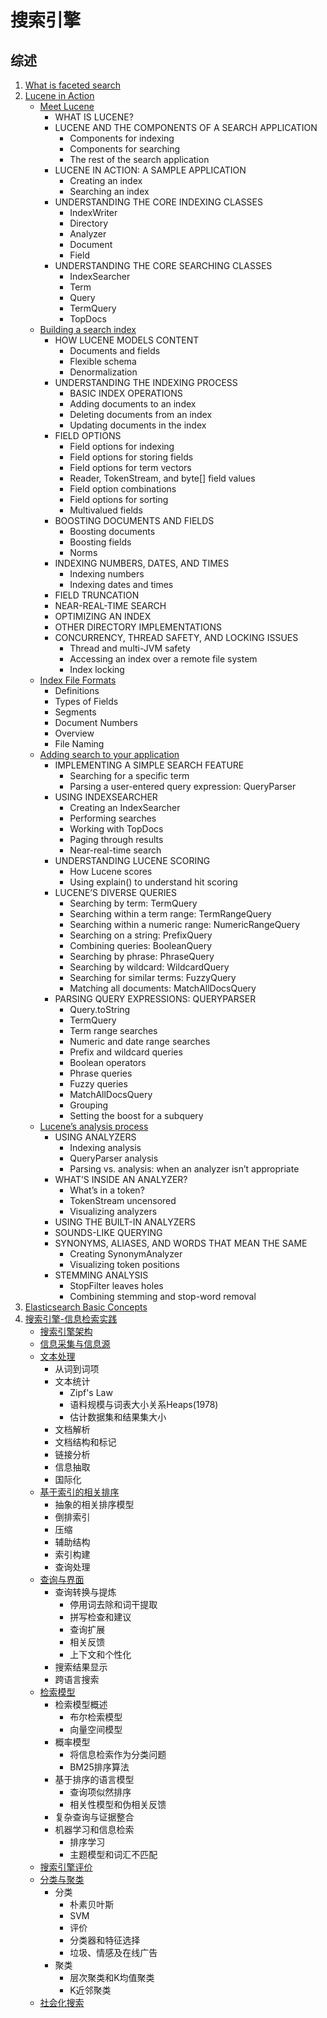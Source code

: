# 搜索引擎
## 综述
1. [What is faceted search][64]
1. [Lucene in Action](LuceneInAction)
    - [Meet Lucene](LuceneInAction/MeetLucene.md)
        - WHAT IS LUCENE?
        - LUCENE AND THE COMPONENTS OF A SEARCH APPLICATION
            - Components for indexing
            - Components for searching
            - The rest of the search application
        - LUCENE IN ACTION: A SAMPLE APPLICATION
            - Creating an index
            - Searching an index
        - UNDERSTANDING THE CORE INDEXING CLASSES
            - IndexWriter
            - Directory
            - Analyzer
            - Document
            - Field
        - UNDERSTANDING THE CORE SEARCHING CLASSES
            - IndexSearcher
            - Term
            - Query
            - TermQuery
            - TopDocs
    - [Building a search index](LuceneInAction/BuildingASearchIndex.md)
        - HOW LUCENE MODELS CONTENT
            - Documents and fields
            - Flexible schema
            - Denormalization
        - UNDERSTANDING THE INDEXING PROCESS
            - BASIC INDEX OPERATIONS
            - Adding documents to an index
            - Deleting documents from an index
            - Updating documents in the index
        - FIELD OPTIONS
            - Field options for indexing
            - Field options for storing fields
            - Field options for term vectors
            - Reader, TokenStream, and byte[] field values
            - Field option combinations
            - Field options for sorting
            - Multivalued fields
        - BOOSTING DOCUMENTS AND FIELDS
            - Boosting documents
            - Boosting fields
            - Norms
        - INDEXING NUMBERS, DATES, AND TIMES
            - Indexing numbers
            - Indexing dates and times
        - FIELD TRUNCATION
        - NEAR-REAL-TIME SEARCH
        - OPTIMIZING AN INDEX
        - OTHER DIRECTORY IMPLEMENTATIONS
        - CONCURRENCY, THREAD SAFETY, AND LOCKING ISSUES
            - Thread and multi-JVM safety
            - Accessing an index over a remote file system
            - Index locking
    - [Index File Formats](LuceneInAction/IndexFileFormats.md)
        - Definitions
        - Types of Fields
        - Segments
        - Document Numbers
        - Overview
        - File Naming
    - [Adding search to your application](LuceneInAction/AddingSearchToYourApplication.md)
        - IMPLEMENTING A SIMPLE SEARCH FEATURE
            - Searching for a specific term
            - Parsing a user-entered query expression: QueryParser
        - USING INDEXSEARCHER
            - Creating an IndexSearcher
            - Performing searches
            - Working with TopDocs
            - Paging through results
            - Near-real-time search
        - UNDERSTANDING LUCENE SCORING
            - How Lucene scores
            - Using explain() to understand hit scoring
        - LUCENE’S DIVERSE QUERIES
            - Searching by term: TermQuery
            - Searching within a term range: TermRangeQuery
            - Searching within a numeric range: NumericRangeQuery
            - Searching on a string: PrefixQuery
            - Combining queries: BooleanQuery
            - Searching by phrase: PhraseQuery
            - Searching by wildcard: WildcardQuery
            - Searching for similar terms: FuzzyQuery
            - Matching all documents: MatchAllDocsQuery
        - PARSING QUERY EXPRESSIONS: QUERYPARSER
            - Query.toString
            - TermQuery
            - Term range searches
            - Numeric and date range searches
            - Prefix and wildcard queries
            - Boolean operators
            - Phrase queries
            - Fuzzy queries
            - MatchAllDocsQuery
            - Grouping
            - Setting the boost for a subquery
    - [Lucene’s analysis process](LuceneInAction/LuceneAnalysisProcess.md)
        - USING ANALYZERS
            - Indexing analysis
            - QueryParser analysis
            - Parsing vs. analysis: when an analyzer isn’t appropriate
        - WHAT’S INSIDE AN ANALYZER?
            - What’s in a token?
            - TokenStream uncensored
            - Visualizing analyzers
        - USING THE BUILT-IN ANALYZERS
        - SOUNDS-LIKE QUERYING
        - SYNONYMS, ALIASES, AND WORDS THAT MEAN THE SAME
            - Creating SynonymAnalyzer
            - Visualizing token positions
        - STEMMING ANALYSIS
            - StopFilter leaves holes
            - Combining stemming and stop-word removal
1. [Elasticsearch Basic Concepts](ElasticsearchBasicConcepts.md)
1. [搜索引擎-信息检索实践](search-engine)
    - [搜索引擎架构][1]
    - [信息采集与信息源][2]
    - [文本处理][3]
        - 从词到词项
        - 文本统计
            - Zipf's Law
            - 语料规模与词表大小关系Heaps(1978)
            - 估计数据集和结果集大小
        - 文档解析
        - 文档结构和标记
        - 链接分析
        - 信息抽取
        - 国际化
    - [基于索引的相关排序][4]
        - 抽象的相关排序模型
        - 倒排索引
        - 压缩
        - 辅助结构
        - 索引构建
        - 查询处理
    - [查询与界面][5]
        - 查询转换与提炼
            - 停用词去除和词干提取
            - 拼写检查和建议
            - 查询扩展
            - 相关反馈
            - 上下文和个性化
        - 搜索结果显示
        - 跨语言搜索
    - [检索模型][6]
        - 检索模型概述
            - 布尔检索模型
            - 向量空间模型
        - 概率模型
            - 将信息检索作为分类问题
            - BM25排序算法
        - 基于排序的语言模型
            - 查询项似然排序
            - 相关性模型和伪相关反馈
        - 复杂查询与证据整合
        - 机器学习和信息检索
            - 排序学习
            - 主题模型和词汇不匹配
    - [搜索引擎评价][7]
    - [分类与聚类][8]
        - 分类
            - 朴素贝叶斯
            - SVM
            - 评价
            - 分类器和特征选择
            - 垃圾、情感及在线广告
        - 聚类
            - 层次聚类和K均值聚类
            - K近邻聚类
    - [社会化搜索][9]

[64]: WhatIsFacetedSearch.md


[1]: search-engine/archtecture.ipynb
[2]: search-engine/crawl.md
[3]: search-engine/handle_document.ipynb
[4]: search-engine/sort.ipynb
[5]: search-engine/query.ipynb
[6]: search-engine/search-model.ipynb
[7]: search-engine/evaluate.ipynb
[8]: search-engine/classification_clustering.ipynb
[9]: search-engine/social_search.ipynb


